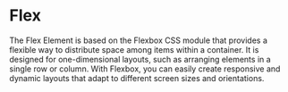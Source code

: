 # Flex

The Flex Element is based on the Flexbox CSS module that provides a flexible way to distribute space among items within a container. It is designed for one-dimensional layouts, such as arranging elements in a single row or column. With Flexbox, you can easily create responsive and dynamic layouts that adapt to different screen sizes and orientations.
